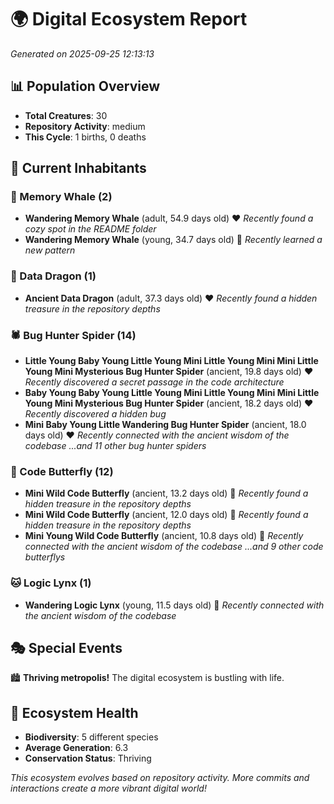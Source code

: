 # 🌍 Digital Ecosystem Report
*Generated on 2025-09-25 12:13:13*

## 📊 Population Overview
- **Total Creatures**: 30
- **Repository Activity**: medium
- **This Cycle**: 1 births, 0 deaths

## 👥 Current Inhabitants

### 🐋 Memory Whale (2)
- **Wandering Memory Whale** (adult, 54.9 days old) ❤️
  *Recently found a cozy spot in the README folder*
- **Wandering Memory Whale** (young, 34.7 days old) 💛
  *Recently learned a new pattern*

### 🐉 Data Dragon (1)
- **Ancient Data Dragon** (adult, 37.3 days old) ❤️
  *Recently found a hidden treasure in the repository depths*

### 🕷️ Bug Hunter Spider (14)
- **Little Young Baby Young Little Young Mini Little Young Mini Mini Little Young Mini Mysterious Bug Hunter Spider** (ancient, 19.8 days old) ❤️
  *Recently discovered a secret passage in the code architecture*
- **Baby Young Baby Young Little Young Mini Little Young Mini Mini Little Young Mini Mysterious Bug Hunter Spider** (ancient, 18.2 days old) ❤️
  *Recently discovered a hidden bug*
- **Mini Baby Young Little Wandering Bug Hunter Spider** (ancient, 18.0 days old) ❤️
  *Recently connected with the ancient wisdom of the codebase*
  *...and 11 other bug hunter spiders*

### 🦋 Code Butterfly (12)
- **Mini Wild Code Butterfly** (ancient, 13.2 days old) 💛
  *Recently found a hidden treasure in the repository depths*
- **Mini Wild Code Butterfly** (ancient, 12.0 days old) 💚
  *Recently found a hidden treasure in the repository depths*
- **Mini Young Wild Code Butterfly** (ancient, 10.8 days old) 💚
  *Recently connected with the ancient wisdom of the codebase*
  *...and 9 other code butterflys*

### 🐱 Logic Lynx (1)
- **Wandering Logic Lynx** (young, 11.5 days old) 💚
  *Recently connected with the ancient wisdom of the codebase*

## 🎭 Special Events

🏙️ **Thriving metropolis!** The digital ecosystem is bustling with life.

## 🔬 Ecosystem Health
- **Biodiversity**: 5 different species
- **Average Generation**: 6.3
- **Conservation Status**: Thriving

*This ecosystem evolves based on repository activity. More commits and interactions create a more vibrant digital world!*